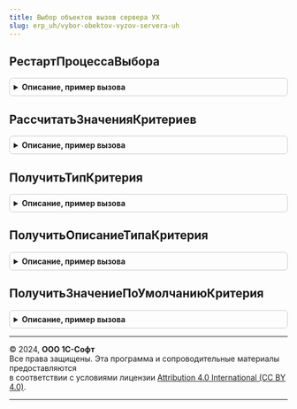 ```yaml
---
title: Выбор объектов вызов сервера УХ
slug: erp_uh/vybor-obektov-vyzov-servera-uh
---
```



## РестартПроцессаВыбора
<details style="margin: 1em 0; padding: 0.5em; border: 1px solid #ccc; border-radius: 6px;">

<summary style="font-weight: bold; cursor: pointer;">Описание, пример вызова</summary>

```bsl

Процедура РестартПроцессаВыбора(ВладелецОбъектовВыбора) Экспорт
```

Пример вызова
```bsl
ВыборОбъектовВызовСервераУХ.РестартПроцессаВыбора(ВладелецОбъектовВыбора) 
```
</details>

## РассчитатьЗначенияКритериев
<details style="margin: 1em 0; padding: 0.5em; border: 1px solid #ccc; border-radius: 6px;">

<summary style="font-weight: bold; cursor: pointer;">Описание, пример вызова</summary>

```bsl

Процедура РассчитатьЗначенияКритериев(ВладелецОбъектовВыбора) Экспорт
```

Пример вызова
```bsl
ВыборОбъектовВызовСервераУХ.РассчитатьЗначенияКритериев(ВладелецОбъектовВыбора) 
```
</details>

## ПолучитьТипКритерия
<details style="margin: 1em 0; padding: 0.5em; border: 1px solid #ccc; border-radius: 6px;">

<summary style="font-weight: bold; cursor: pointer;">Описание, пример вызова</summary>

```bsl

Функция ПолучитьТипКритерия(КритерийВыбора) Экспорт
```

Пример вызова
```bsl
Результат = ВыборОбъектовВызовСервераУХ.ПолучитьТипКритерия(КритерийВыбора) 
```
</details>

## ПолучитьОписаниеТипаКритерия
<details style="margin: 1em 0; padding: 0.5em; border: 1px solid #ccc; border-radius: 6px;">

<summary style="font-weight: bold; cursor: pointer;">Описание, пример вызова</summary>

```bsl

Функция ПолучитьОписаниеТипаКритерия(КритерийВыбора) Экспорт
```

Пример вызова
```bsl
Результат = ВыборОбъектовВызовСервераУХ.ПолучитьОписаниеТипаКритерия(КритерийВыбора) 
```
</details>

## ПолучитьЗначениеПоУмолчаниюКритерия
<details style="margin: 1em 0; padding: 0.5em; border: 1px solid #ccc; border-radius: 6px;">

<summary style="font-weight: bold; cursor: pointer;">Описание, пример вызова</summary>

```bsl

Функция ПолучитьЗначениеПоУмолчаниюКритерия(КритерийВыбора) Экспорт
```

Пример вызова
```bsl
Результат = ВыборОбъектовВызовСервераУХ.ПолучитьЗначениеПоУмолчаниюКритерия(КритерийВыбора) 
```
</details>

---

© 2024, **ООО 1С-Софт**  
Все права защищены. Эта программа и сопроводительные материалы предоставляются  
в соответствии с условиями лицензии [Attribution 4.0 International (CC BY 4.0)](https://creativecommons.org/licenses/by/4.0/legalcode).

---
